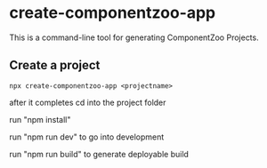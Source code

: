 # create-componentzoo-app

This is a command-line tool for generating ComponentZoo Projects.

## Create a project

`npx create-componentzoo-app <projectname>`

after it completes cd into the project folder

run "npm install"

run "npm run dev" to go into development

run "npm run build" to generate deployable build
